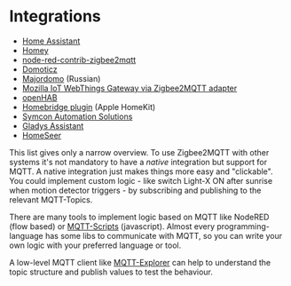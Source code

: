 # Integrations

-   [Home Assistant](./integrations/home_assistant.md)
-   [Homey](https://community.homey.app/t/83214)
-   [node-red-contrib-zigbee2mqtt](https://flows.nodered.org/node/node-red-contrib-zigbee2mqtt)
-   [Domoticz](https://github.com/stas-demydiuk/domoticz-zigbee2mqtt-plugin)
-   [Majordomo](https://github.com/directman66/majordomo-zigbee2mqtt/) (Russian)
-   [Mozilla IoT WebThings Gateway via Zigbee2MQTT adapter](https://github.com/kabbi/zigbee2mqtt-adapter)
-   [openHAB](./integrations/openhab.md)
-   [Homebridge plugin](https://github.com/itavero/homebridge-z2m/#readme) (Apple HomeKit)
-   [Symcon Automation Solutions](https://github.com/Schnittcher/IPS-Zigbee2MQTT)
-   [Gladys Assistant](https://gladysassistant.com/docs/integrations/zigbee2mqtt/)
-   [HomeSeer](https://shop.homeseer.com/products/homeseer-zigbee-plus-plugin-for-hs4)

This list gives only a narrow overview. To use Zigbee2MQTT with other systems it's not
mandatory to have a _native_ integration but support for MQTT. A native integration just makes things more easy and "clickable".
You could implement custom logic - like switch Light-X ON after sunrise when motion detector triggers - by
subscribing and publishing to the relevant MQTT-Topics.

There are many tools to implement logic based on MQTT like NodeRED (flow based) or
[MQTT-Scripts](https://github.com/hobbyquaker/mqtt-scripts) (javascript). Almost every programming-language
has some libs to communicate with MQTT, so you can write your own logic with your preferred language or tool.

A low-level MQTT client like [MQTT-Explorer](http://mqtt-explorer.com/) can help to understand the topic structure
and publish values to test the behaviour.
